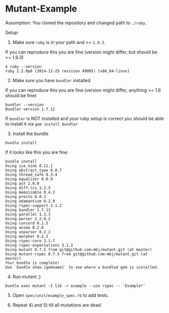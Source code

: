 Mutant-Example
==============

Assumption: You cloned the repository and changed path to `./ruby`.

Setup:

1) Make sure `ruby` is in your path and >= `1.9.3`.

If you can reproduce this you are fine (version might differ, but should be >= 1.9.3)

```
$ ruby --version
ruby 2.2.0p0 (2014-12-25 revision 49005) [x86_64-linux]
```

2) Make sure you have `bundler` installed


If you can reproduce this you are fine (version might differ, anything >= 1.6 should be fine)

```
bundler --version
Bundler version 1.7.12
````

If `bundler` is NOT installed and your ruby setup is correct you should be able to install it via `gem install bundler`

3) Install the bundle

`bundle install`

If it looks like this you are fine:

```
bundle install
Using ice_nine 0.11.1
Using abstract_type 0.0.7
Using thread_safe 0.3.4
Using equalizer 0.0.9
Using ast 2.0.0
Using diff-lcs 1.2.5
Using memoizable 0.4.2
Using procto 0.0.2
Using adamantium 0.2.0
Using rspec-support 3.1.2
Using bundler 1.7.12
Using parallel 1.3.3
Using parser 2.2.0.2
Using concord 0.1.5
Using anima 0.2.0
Using unparser 0.2.2
Using morpher 0.2.3
Using rspec-core 3.1.7
Using rspec-expectations 3.1.2
Using mutant 0.7.5 from git@github.com:mbj/mutant.git (at master)
Using mutant-rspec 0.7.5 from git@github.com:mbj/mutant.git (at master)
Your bundle is complete!
Use `bundle show [gemname]` to see where a bundled gem is installed.
```

4) Run mutant ;)

`bundle exec mutant -I lib -r example --use rspec -- 'Example*'`

5) Open `spec/unit/example_spec.rb` to add tests.

6) Repeat 4) and 5) till all mutations are dead.
